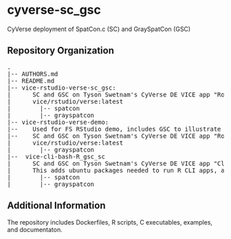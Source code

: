 # cyverse-sc_gsc
CyVerse deployment of SpatCon.c (SC) and GraySpatCon (GSC)  
 
## Repository Organization  
<pre>
.  
|-- AUTHORS.md  
|-- README.md  
|-- vice-rstudio-verse-sc_gsc:  
|      SC and GSC on Tyson Swetnam's CyVerse DE VICE app "Rocker RStudio Verse"  
|      vice/rstudio/verse:latest  
|        |-- spatcon  
|        |-- grayspatcon  
|-- vice-rstudio-verse-demo:  
|--	   Used for FS RStudio demo, includes GSC to illustrate R scripts  
|--    SC and GSC on Tyson Swetnam's CyVerse DE VICE app "Rocker RStudio Verse"  
|      vice/rstudio/verse:latest   
|        |-- grayspatcon 
|--  vice-cli-bash-R_gsc_sc  
|      SC and GSC on Tyson Swetnam's CyVerse DE VICE app "Cloud Shell"  
|      This adds ubuntu packages needed to run R CLI apps, and installs R libraries needed to run the scripts.  
|        |-- spatcon  
|        |-- grayspatcon  
</pre>
## Additional Information  
The repository includes Dockerfiles, R scripts, C executables, examples, and documentaton. 